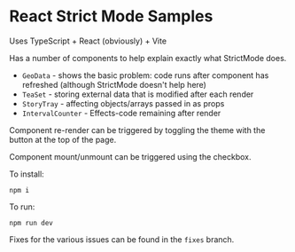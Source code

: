 # React Strict Mode Samples

Uses TypeScript + React (obviously) + Vite

Has a number of components to help explain exactly what StrictMode does.

* `GeoData` - shows the basic problem: code runs after component has refreshed (although StrictMode doesn't help here)
* `TeaSet` - storing external data that is modified after each render
* `StoryTray` - affecting objects/arrays passed in as props
* `IntervalCounter` - Effects-code remaining after render

Component re-render can be triggered by toggling the theme with the button at the top of the page.

Component mount/unmount can be triggered using the checkbox.

To install:

`npm i`

To run:

`npm run dev`

Fixes for the various issues can be found in the `fixes` branch.
